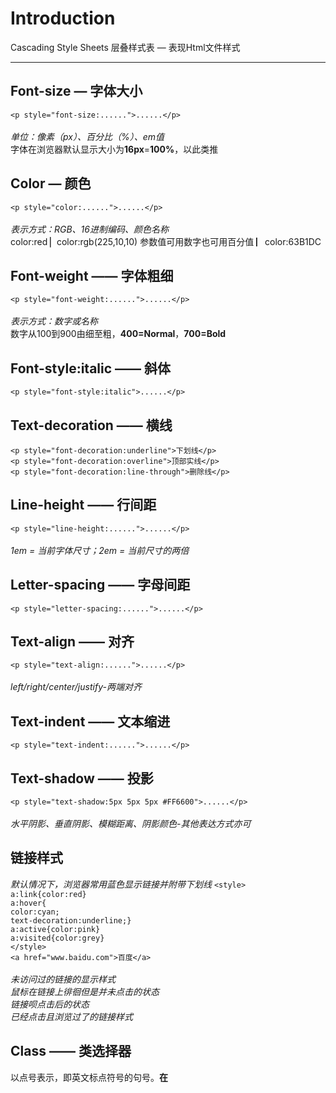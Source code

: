 # Introduction 
Cascading Style Sheets 层叠样式表 — 表现Html文件样式
***
## Font-size — 字体大小
```<p style="font-size:......">......</p>```</br>
</br>
*单位：像素（px）、百分比（%）、em值*</br>
字体在浏览器默认显示大小为**16px**=**100%**，以此类推
## Color — 颜色
```<p style="color:......">......</p>```</br>
</br>
*表示方式：RGB、16进制编码、颜色名称*</br>
color:red ▏color:rgb(225,10,10) 参数值可用数字也可用百分值 ▏color:63B1DC
## Font-weight —— 字体粗细
```<p style="font-weight:......">......</p>```</br>
</br>
*表示方式：数字或名称*</br>
数字从100到900由细至粗，**400=Normal**，**700=Bold**
## Font-style:italic —— 斜体
```<p style="font-style:italic">......</p>```
## Text-decoration —— 横线
```<p style="font-decoration:underline">下划线</p>```</br>
```<p style="font-decoration:overline">顶部实线</p>```</br>
```<p style="font-decoration:line-through">删除线</p>```
## Line-height —— 行间距
```<p style="line-height:......">......</p>```</br>
</br>
*1em = 当前字体尺寸；2em = 当前尺寸的两倍*
## Letter-spacing —— 字母间距
```<p style="letter-spacing:......">......</p>```
## Text-align —— 对齐
```<p style="text-align:......">......</p>```</br>
</br>
*left/right/center/justify-两端对齐*
## Text-indent —— 文本缩进
```<p style="text-indent:......">......</p>```
## Text-shadow —— 投影
```<p style="text-shadow:5px 5px 5px #FF6600">......</p>```</br>
</br>
*水平阴影、垂直阴影、模糊距离、阴影颜色-其他表达方式亦可*
## 链接样式
*默认情况下，浏览器常用蓝色显示链接并附带下划线*
```<style>```</br>
```a:link{color:red}```</br>
```a:hover{```</br>
```color:cyan;```</br>
```text-decoration:underline;}```</br>
```a:active{color:pink}```</br>
```a:visited{color:grey}```</br>
```</style>```</br>
```<a href="www.baidu.com">百度</a>```</br>
</br>
*未访问过的链接的显示样式*</br>
*鼠标在链接上徘徊但是并未点击的状态*</br>
*链接呗点击后的状态*</br>
*已经点击且浏览过了的链接样式*</br>
## Class —— 类选择器
以点号表示，即英文标点符号的句号。**在<style>内定义**</br>
```<style>```</br>
```.center{```</br>
```text-align:center;```</br>
```font-weight:bold;}```</br>
```</style>```</br>
```<p class="center">......</p>```</br>
</br>
*类选择器可任意命名，但不可以数字开头*</br>
*在{}内撰写样式，不同样式间用分号隔开*</br>
*使用class="类选择器名"来调用该类选择器*</br>
## 伪类 —— 基于元素的状态
:hover —— 鼠标悬停的状态</br>
:active —— 被按下但未松手的状态/交互</br>
</br>
*注意使用场景，如PC端、手机端等*</br>
</br>
### 撰写方法
```<style>```</br>
```.类选择器名:hover{......}```</br>
```</style>```</br>
```<p class="类选择器名">.....</p>```</br>
## Div —— CSS盒子模型
```<style>```</br>
```.simple{```</br>
```height:300px;```</br>
```width:400px;```</br>
```border:1px solid black;}```</br>
```</style>```</br>
```<body>```</br>
```<div class="simple">我是一个盒子</div>```</br>
```</body>```</br>
</br>
### Width —— 宽度
为了保证不同设备不同屏幕的适配性，可以设定一个**最小宽度min-width**，一个**最大宽度max-width**</br>
</br>
### Overflow —— 内容溢出
overflow:hidden —— 超出盒子部分直接隐藏</br>
overflow:scroll —— 卷轴，即上下左右拉条</br>
</br>
### Border —— 边框
border-width —— 边框宽度</br>
border-style —— 边框样式|||solid-实线||dotted-一串方形点||dashed-虚线||double-两条实线</br>
border-color —— 边框颜色</br>
*快捷方式*</br>
border:3px solid blue
## Padding —— 内边距
内容与边框的距离</br>
padding-top —— 上方内边距；padding-bottom —— 下方内边距</br>
padding-right —— 右边内边距；padding-left —— 左边内边距</br>
*快捷方式*</br>
padding:10px 5px 3px 1px  上右下左
## Margin —— 外边距
盒子之间的空隙</br>
表达方式与内边距类似</br>
*快捷方式*</br>
margin:25px 50px 75px 100px  上右下左</br>
margin:25px 50px 75px 上/左右/下</br>
margin:25px 50px 上下/左右</br>
margin:25px 上下左右等值</br>
## Background-color —— 背景颜色
## Background-image —— 背景图片
```background-img:url('')```
## Block element & Inline element —— 块级元素和内联元素
### 块级元素
宽高都可以设置</br>
默认独占一行</br>
常用的<div>\<p>等都是块级元素</br>
### 内联元素
宽高不可以设置</br>
无需独占一行<br>
### Display —— 转换块级元素和内联元素
比如使用*ul*制作一个导航栏，但*li*为块级元素，需要独占一行，这时可以转换元素类型</br>
块级元素→内联元素 —— display:inline</br>
```<style>```</br>
```li{display:inline;```</br>
```margin:10px;}```</br>
```</style>```</br>
```<ul>```</br>
```<li>......</li>```</br>
```<li>......</li>```</br>
```<li>......</li>```</br>
```</ul>```</br>
</br>
内联元素→块级元素 —— display:block</br>
### Visibility —— 盒子可见性
visibility:hidden —— 隐藏但保留元素占用空间，即原有位置处空白显示，可使用display:none完全隐藏</br>
visibility:visible —— 可见</br>
```<style>```</br>
```li.coming-soon{visibility:hidden;}```</br>
```</style>```</br>
```<ul>```</br>
```<li>......</li>```</br>
```<li class="comng-soon">......</li>```</br>
```</ul>```
## Box-shadow —— 盒子投影
box-shadow:5px 5px 5px 5px #777777</br>
</br>
水平偏移、垂直偏移、模糊距离、阴影延展、颜色
## Border-radius —— 盒子边缘样式
border-top-right-radius —— 右上角（其他同理）</br>
radius —— 半径 —— 数值越大，圆角程度越大 —— 如为两个数字，则代表圆角横向值和圆角纵向值</br>
*快捷方式*</br>
border-radius:左上 右上 右下 左下
## List-style-type —— 项目符号
*li*元素的符号</br>
### UL —— 无序
circle —— 空心圆圈</br>
square —— 实心方块</br>
### OL —— 有序
decimal —— 阿拉伯数字</br>
lower-alpha —— 小写英文字母</br>
upper-alpha —— 大写英文字母</br>
lower-roman —— 小写罗马数字</br>
upper-roman —— 大写罗马数字</br>
### List-style-image —— 选择自己喜欢的图像
```list-style-image:url("")```
### List-style-position —— 定位
标记默认位于左侧</br>
list-style-position:outside —— 标记位于文本块左侧</br>
list-style-position:inside —— 标记位于文本块内部同时文本缩进</br>
*快捷方式*</br>
```list-style:位置 项目符号样式```</br>
## Table —— 表格样式
width —— 表格宽度</br>
padding —— 每个单元格边框与内容间的距离</br>
text-align —— 对齐方式</br>
background-color —— 表格背景颜色</br>
:hover —— 光标悬停在某一行时将该行强调显示</br>
text-transform —— 表格标题中的内容转为大写</br>
border:数值 样式 颜色 —— 单元格的边框</br>
border-spacing:单元格间的横向距离 单元格间的纵向距离</br>
border-collapse:collapse —— 相邻边框合并</br>
border-collapse:separate —— 相邻边框分离</br>
### Empty-cells —— 空单元格
empty-cells:hide —— 隐藏空单元格的边框</br>
empty-cells:show —— 显示空单元格的边框</br>
## Input —— 单行文本框样式
:focus —— 用户使用文本框时改变颜色</br>
其他属性类似</br>
## Botton —— 按钮样式
color —— 按钮上文本的颜色</br>
text-shadow —— 在支持该属性的浏览器中展示3D效果的文本</br>
background-color —— 按钮的背景颜色</br>
## Cursor —— 光标样式
default —— 箭头（常见）</br>
auto —— I形</br>
crosshair —— 十字</br>
pointer —— 手状</br>
wait —— 加载圆圈</br>
help —— 带问号的箭头</br>
## ID选择器
以井号#为选择符号。id名具有唯一性，不能相同
## * —— 通配符
```*_{margin:0;padding:0;}```去掉浏览器的默认边距</br>
## 标签选择器
```p{color:blue}```</br>
大部分html的元素都可以是标签选择器</br>
## Opacity —— 图像透明度
0.0 ~ 1.0 —— 值越小，越透明 —— img{}
## Float —— 浮动
```<style>```</br>
```div{width:100px;```</br>
```height:100px;```</br>
```text-align;}```</br>
```<!--id为1的选择器右浮，至包含块的边缘-->```</br>
```#first{float:right;}```</br>
```</style>```</br>
```<div id="first" style="background:blue"></div>```</br>
```<div id="second" style="background:red"></div>```</br>
```<div id="third" style="background:yellow"></div>```</br>
</br>
当一个元素浮动时，浏览器会把该元素原来占的位置的高度视为0，后面的元素会占据该元素原来的位置以及产生元素重叠；但若同为浮动块，则不会重叠而是碰到即止</br>
## Background-image —— 背景图像
当背景图较小，不能填充整个页面时，浏览器会自动重复图片以充满</br>
background-repeat:no-repeat/repeat-x/repeat-y —— 不重复图片/在水平方向上平铺/在竖直方向上平铺</br>
background-position:top/bottom/left/right/center —— 位置，可以写两个定位关键词</br>
每个元素都可以设置背景图</br>

